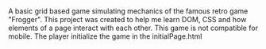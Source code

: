 # 
A basic grid based game simulating mechanics of the famous retro game "Frogger".
This project was created to help me learn DOM, CSS and how elements of a page interact with each other.
This game is not compatible for mobile.
The player initialize the game in the initialPage.html
